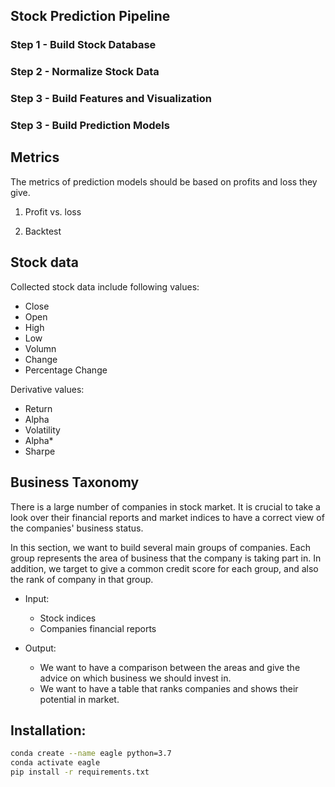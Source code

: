 ## Stock Prediction Pipeline

### Step 1 - Build Stock Database

### Step 2 - Normalize Stock Data

### Step 3 - Build Features and Visualization

### Step 3 - Build Prediction Models

## Metrics
The metrics of prediction models should be based on profits and loss they give.

1. Profit vs. loss

2. Backtest


## Stock data

Collected stock data include following values:
* Close 
* Open
* High
* Low
* Volumn
* Change
* Percentage Change

Derivative values:
* Return
* Alpha
* Volatility
* Alpha*
* Sharpe

## Business Taxonomy
There is a large number of companies in stock market. It is crucial to take a look over their financial reports and market indices to have a correct view of the companies' business status.

In this section, we want to build several main groups of companies. Each group represents the area of business that the company is taking part in. In addition, we target to give a common credit score for each group, and also the rank of company in that group.

* Input:
    - Stock indices
    - Companies financial reports

* Output:
    - We want to have a comparison between the areas and give the advice on which business we should invest in.
    - We want to have a table that ranks companies and shows their potential in market.


## Installation:

```bash
conda create --name eagle python=3.7
conda activate eagle
pip install -r requirements.txt
```
